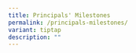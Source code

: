 ```yaml
---
title: Principals' Milestones
permalink: /principals-milestones/
variant: tiptap
description: ""
---
```

